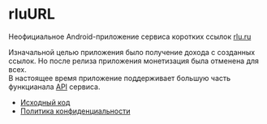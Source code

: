 # rluURL

Неофициальное Android-приложение сервиса коротких ссылок [rlu.ru](https://rlu.ru)

Изначальной целью приложения было получение дохода с созданных ссылок. Но после релиза приложения монетизация была отменена для всех.<br>
В настоящее время приложение поддерживает большую часть функцианала [API](https://rlu.ru/texts/4.html) сервиса.

* [Исходный код](https://github.com/ScCraftRU/rluURL)
* [Политика конфиденциальности](./privacy)
